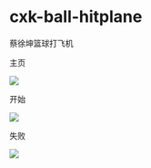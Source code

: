 # cxk-ball-hitplane
蔡徐坤篮球打飞机

主页

<image src="https://raw.githubusercontent.com/Lightcolour-666/cxk-ball-hitplane/master/md/1.jpg">
  
开始

<image src="https://raw.githubusercontent.com/Lightcolour-666/cxk-ball-hitplane/master/md/2.jpg">
  
失败

<image src="https://raw.githubusercontent.com/Lightcolour-666/cxk-ball-hitplane/master/md/3.jpg">
